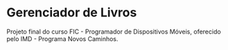 # Gerenciador de Livros

Projeto final do curso FIC - Programador de Dispositivos Móveis, oferecido pelo IMD - Programa Novos Caminhos.
